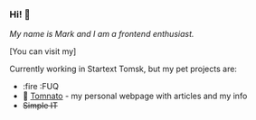 ### Hi! :tada:

_My name is Mark and I am a frontend enthusiast._

[You can visit my]

Currently working in Startext Tomsk, but my pet projects are:
- :fire :FUQ
- :tomato: [Tomnato](https://www.tomnato.ru/) - my personal webpage with articles and my info
- <s>Simple IT</s>